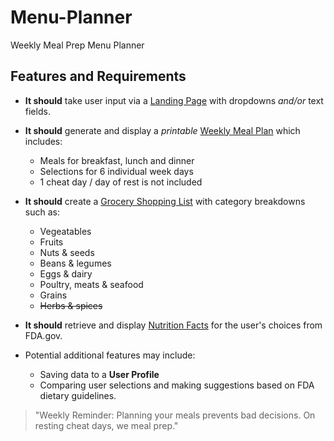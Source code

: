 
# Menu-Planner

Weekly Meal Prep Menu Planner

## Features and Requirements

* **It should** take user input via a [Landing Page](https://github.com/GTAnderson/menu-planner/blob/main/view_landing_page_moqups_wireframe.jpg) with dropdowns *and/or* text fields.

* **It should** generate and display a *printable* [Weekly Meal Plan](https://github.com/GTAnderson/menu-planner/blob/main/view_weekly_meal_plan.pdf) which includes:
   * Meals for breakfast, lunch and dinner
   * Selections for 6 individual week days
   * 1 cheat day / day of rest is not included

* **It should** create a [Grocery Shopping List](https://github.com/GTAnderson/menu-planner/blob/main/view_grocery_list.pdf) with category breakdowns such as:
   * Vegeatables
   * Fruits
   * Nuts & seeds
   * Beans & legumes
   * Eggs & dairy
   * Poultry, meats & seafood
   * Grains
   * ~~Herbs & spices~~
   
* **It should** retrieve and display [Nutrition Facts](https://github.com/GTAnderson/menu-planner/blob/main/view_nutrition_facts_label.pdf) for the user's choices from FDA.gov.

* Potential additional features may include:
   * Saving data to a **User Profile**
   * Comparing user selections and making suggestions based on FDA dietary guidelines.

> "Weekly Reminder: Planning your meals prevents bad decisions.
> On resting cheat days, we meal prep."
